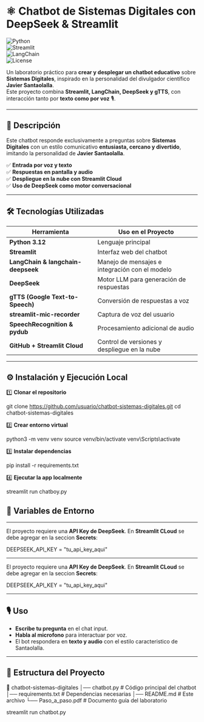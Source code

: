 # ⚛️ Chatbot de Sistemas Digitales con DeepSeek & Streamlit  

![Python](https://img.shields.io/badge/Python-3.12-blue?logo=python)  
![Streamlit](https://img.shields.io/badge/Streamlit-App-red?logo=streamlit)  
![LangChain](https://img.shields.io/badge/LangChain-DeepSeek-green?logo=openai)  
![License](https://img.shields.io/badge/License-MIT-yellow)  

Un laboratorio práctico para **crear y desplegar un chatbot educativo** sobre **Sistemas Digitales**, inspirado en la personalidad del divulgador científico **Javier Santaolalla**.  
Este proyecto combina **Streamlit, LangChain, DeepSeek y gTTS**, con interacción tanto por **texto como por voz** 🎙️.  

---

## 📖 Descripción  

Este chatbot responde exclusivamente a preguntas sobre **Sistemas Digitales** con un estilo comunicativo **entusiasta, cercano y divertido**, imitando la personalidad de **Javier Santaolalla**.  

✅ **Entrada por voz y texto**  
✅ **Respuestas en pantalla y audio**  
✅ **Despliegue en la nube con Streamlit Cloud**  
✅ **Uso de DeepSeek como motor conversacional**  

---

## 🛠️ Tecnologías Utilizadas  

| Herramienta | Uso en el Proyecto |
|-------------|--------------------|
| **Python 3.12** | Lenguaje principal |
| **Streamlit** | Interfaz web del chatbot |
| **LangChain & langchain-deepseek** | Manejo de mensajes e integración con el modelo |
| **DeepSeek** | Motor LLM para generación de respuestas |
| **gTTS (Google Text-to-Speech)** | Conversión de respuestas a voz |
| **streamlit-mic-recorder** | Captura de voz del usuario |
| **SpeechRecognition & pydub** | Procesamiento adicional de audio |
| **GitHub + Streamlit Cloud** | Control de versiones y despliegue en la nube |

---

## ⚙️ Instalación y Ejecución Local  

1️⃣ **Clonar el repositorio**  

git clone https://github.com/usuario/chatbot-sistemas-digitales.git
cd chatbot-sistemas-digitales

2️⃣ **Crear entorno virtual**

python3 -m venv venv
source venv/bin/activate
venv\Scripts\activate

3️⃣ **Instalar dependencias**

pip install -r requirements.txt

4️⃣ **Ejecutar la app localmente**

streamlit run chatboy.py

## 🔑 Variables de Entorno

---

El proyecto requiere una **API Key de DeepSeek**.
En **Streamlit CLoud** se debe agregar en la seccion **Secrets**:

DEEPSEEK_API_KEY = "tu_api_key_aqui"

------------

El proyecto requiere una **API Key de DeepSeek**.
En **Streamlit CLoud** se debe agregar en la seccion **Secrets**:

DEEPSEEK_API_KEY = "tu_api_key_aqui"

------------

## 🎙️ Uso

* **Escribe tu pregunta** en el chat input.
* **Habla al microfono** para interactuar por voz.
* El bot respondera en **texto y audio** con el estilo caracteristico de Santaolalla.

------------

## 🧩 Estructura del Proyecto

📂 chatbot-sistemas-digitales
│── chatbot.py          # Código principal del chatbot
│── requirements.txt    # Dependencias necesarias
│── README.md           # Este archivo
└── Paso_a_paso.pdf     # Documento guía del laboratorio

streamlit run chatbot.py

